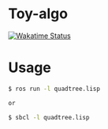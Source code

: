 # Toy-algo
[![Wakatime Status](https://_hakatime.hsupc.com/badge/svg/c3e4d248-37a9-400a-a42c-bfc4f67111ad)](https://_hakatime.hsupc.com/badge/svg/c3e4d248-37a9-400a-a42c-bfc4f67111ad)

# Usage

```bash
$ ros run -l quadtree.lisp

or

$ sbcl -l quadtree.lisp
```
